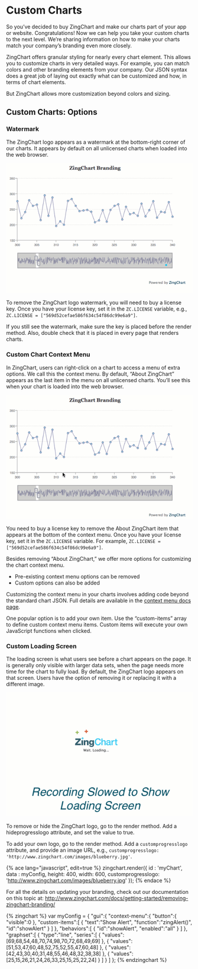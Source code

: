 # Custom Charts

So you’ve decided to buy ZingChart and make our charts part of your app or website. Congratulations! Now we can help you take your custom charts to the next level. We’re sharing information on how to make your charts match your company’s branding even more closely.


ZingChart offers granular styling for nearly every chart element. This allows you to customize charts in very detailed ways. For example, you can match colors and other branding elements from your company. Our JSON syntax does a great job of laying out exactly what can be customized and how, in terms of chart elements.

But ZingChart allows more customization beyond colors and sizing.


## Custom Charts: Options


### Watermark


The ZingChart logo appears as a watermark at the bottom-right corner of our charts. It appears by default on all unlicensed charts when loaded into the web browser.

![](../images/watermark.gif)

To remove the ZingChart logo watermark, you will need to buy a license key. Once you have your license key, set it in the `ZC.LICENSE` variable, e.g., 
`ZC.LICENSE = ["569d52cefae586f634c54f86dc99e6a9"]`.

If you still see the watermark, make sure the key is placed before the render method. Also, double check that it is placed in every page that renders charts.

### Custom Chart Context Menu
In ZingChart, users can right-click on a chart to access a menu of extra options. We call this the context menu. By default, “About ZingChart” appears as the last item in the menu on all unlicensed charts. You’ll see this when your chart is loaded into the web browser.

![](../images/context-menu.gif)

You need to buy a license key to remove the About ZingChart item that appears at the bottom of the context menu. Once you have your license key, set it in the `ZC.LICENSE` variable. For example, `ZC.LICENSE = ["569d52cefae586f634c54f86dc99e6a9"]`.

Besides removing “About ZingChart,” we offer more options for customizing the chart context menu.
* Pre-existing context menu options can be removed
* Custom options can also be added

Customizing the context menu in your charts involves adding code beyond the standard chart JSON. Full details are available in the [context menu docs page](http://www.zingchart.com/docs/interactive-charts/customizing-context-menu/).

One popular option is to add your own item. Use the “custom-items” array to define custom context menu items. Custom items will execute your own JavaScript functions when clicked.

[](http://jsfiddle.net/mzq8rxkd/#menuColor=29A2CC&tabs=result,html,js,css)

### Custom Loading Screen

The loading screen is what users see before a chart appears on the page. It is generally only visible with larger data sets, when the page needs more time for the chart to fully load. By default, the ZingChart logo appears on that screen. Users have the option of removing it or replacing it with a different image.

![](../images/loading_screen.gif)

To remove or hide the ZingChart logo, go to the render method. Add a hideprogresslogo attribute, and set the value to true.

To add your own logo, go to the render method. Add a `customprogresslogo` attribute, and provide an image URL, e.g., `customprogresslogo: 'http://www.zingchart.com/images/blueberry.jpg'`.

{% ace lang="javascript", edit=true %}
zingchart.render({
  id : 'myChart',
  data : myConfig,
  height: 400,
  width: 600,
  customprogresslogo: 'http://www.zingchart.com/images/blueberry.jpg'
});
{% endace %}

For all the details on updating your branding, check out our documentation on this topic at: http://www.zingchart.com/docs/getting-started/removing-zingchart-branding/

{% zingchart %}
var myConfig = {
    "gui":{
        "context-menu":{
            "button":{
                "visible":0
                },
            "custom-items":[
                {
                    "text":"Show Alert",
                    "function":"zingAlert()",
                    "id":"showAlert"
                }
            ]
        },
        "behaviors":[
            {
                "id":"showAlert",
                "enabled":"all"
            }
        ]
    },
    "graphset":[
        {
    "type":"line",
	"series":[
		{
			"values":[69,68,54,48,70,74,98,70,72,68,49,69]
		},
		{
			"values":[51,53,47,60,48,52,75,52,55,47,60,48]
		},
		{
			"values":[42,43,30,40,31,48,55,46,48,32,38,38]
		},
		{
			"values":[25,15,26,21,24,26,33,25,15,25,22,24]
		}
	]
}
    ]
};
{% endzingchart %}